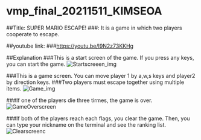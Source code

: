 # vmp_final_20211511_KIMSEOA

##Title: SUPER MARIO ESCAPE!
###: It is a game in which two players cooperate to escape.

##youtube link:
###https://youtu.be/I9N2z73KKHg

##Explanation
###This is a start screen of the game. If you press any keys, you can start the game.
![Startscreeen_img](https://github.com/seoooa/vmp_final_20211511_KIMSEOA/assets/102460668/de1d1af5-5f0c-4673-8500-3e8925606607)

###This is a game screen. You can move player 1 by a,w,s keys and player2 by direction keys.
###Two players must escape together using multiple items.
![Game_img](https://github.com/seoooa/vmp_final_20211511_KIMSEOA/assets/102460668/307cb21a-303e-41d1-a367-03828fbfdd9a)

###If one of the players die three tirmes, the game is over.
![GameOverscreen](https://github.com/seoooa/vmp_final_20211511_KIMSEOA/assets/102460668/dc5a67d6-e600-4d51-bb04-c84163c26d7d)

###If both of the players reach each flags, you clear the game. Then, you can type your nickname on the terminal and see the ranking list.
![Clearscreen](https://github.com/seoooa/vmp_final_20211511_KIMSEOA/assets/102460668/e92970e0-a563-40ed-bc3b-fee9baf8643c)c


